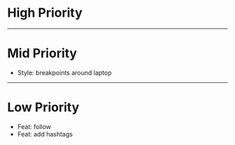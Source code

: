 # High Priority

---

# Mid Priority

- Style: breakpoints around laptop

---

# Low Priority

- Feat: follow
- Feat: add hashtags
